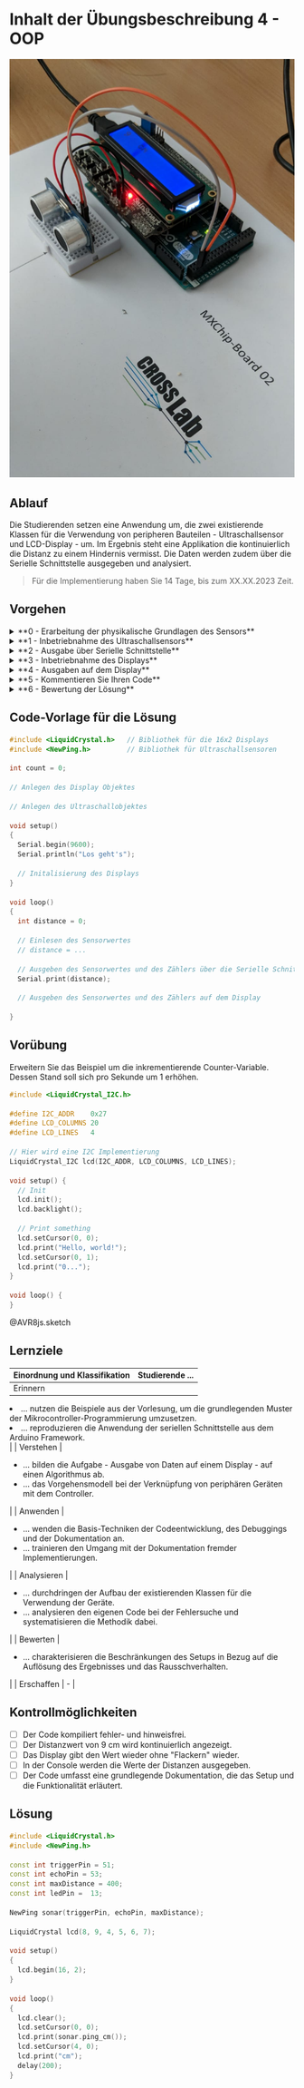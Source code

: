 <!-- 

author:   Sebastian Zug & André Dietrich & Galina Rudolf
email:    sebastian.zug@informatik.tu-freiberg.de & andre.dietrich@ovgu.de & Galina.Rudolf@informatik.tu-freiberg.de
version:  1.0.5
language: de
narrator: Deutsch Female

comment: Einführung in die Programmierung für Nicht-Informatiker
logo: ./img/LogoCodeExample.png

import: https://github.com/LiaTemplates/AVR8js/main/README.md#10
        https://raw.githubusercontent.com/liaTemplates/AVR8js/main/README.md

-->

# Inhalt der Übungsbeschreibung 4 - OOP

![Aufbau](./images/excercise_04.png "Realisierung der Übungsaufgabe mit Ultraschallsensor und Display")<!--style="max-height: 60vh;"-->

## Ablauf

Die Studierenden setzen eine Anwendung um, die zwei existierende Klassen für die Verwendung von peripheren Bauteilen - Ultraschallsensor und LCD-Display - um. Im Ergebnis steht eine Applikation die kontinuierlich die Distanz zu einem Hindernis vermisst. Die Daten werden zudem über die Serielle Schnittstelle ausgegeben und analysiert.

> Für die Implementierung haben Sie 14 Tage, bis zum XX.XX.2023 Zeit.

## Vorgehen 

<details>

<summary>**0 - Erarbeitung der physikalische Grundlagen des Sensors**</summary>

Erarbeiten Sie sich die physikalischen Grundlagen des Ultraschallsensors [HC-SR04](https://www.mikrocontroller.net/attachment/218122/HC-SR04_ultraschallmodul_beschreibung_3.pdf)

</details>

<details>

<summary>**1 - Inbetriebnahme des Ultraschallsensors**</summary>

Erschließen Sie die Dokumentation des [NewPing](https://bitbucket.org/teckel12/arduino-new-ping/wiki/Home). Betten Sie den Aufruf des Konstruktors und der Ausgabe der Distanzmessung ein. Das nachfolgende Video unterstützt Sie bei dieser Aufgabe.


!?[Auswertung Ultraschallsensor](https://www.youtube.com/watch?v=chPyOf231zE)

    __Hilfestellung:__ Der Trigger des Sensors ist mit dem Mikrocontroller-Pin 51 verbunden. Das Echo-Signal wird an Pin 53 eingelesen.

    __Hilfestellung:__ Das Hindernis findet sich im Abstand von 9cm.

</details>

<details>

<summary>**2 - Ausgabe über Serielle Schnittstelle**</summary>

Geben Sie das Ergebnis Distanzmessung über die Serielle Schnittstelle aus. Das Format sollte zeilenweise folgendes Format haben `57 102cm` wobei 57 die inkrementierende Zählvariable ist.

</details>

<details>

<summary>**3 - Inbetriebnahme des Displays**</summary>

Arbeiten Sie Dokumentation des LCD [Implementierung](https://www.arduino.cc/reference/en/libraries/liquidcrystal/) durch und ergänzen Sie den [Konstruktor](https://www.arduino.cc/reference/en/libraries/liquidcrystal/liquidcrystal/), sowie die notwendigen Methoden ('lcd.init()' usw.) in Ihrem Code.

!?[Arduino mit 16x2 Anzeige](https://www.youtube.com/watch?v=_C0TewvJ5z0)

    __Hilfestellung__: LCDs können unterschiedlich aufgebaut werden in unserem Fall kombiniert das Anzeigeelement eine zwei mal sechzehn Zeichen Darstellung. 

    __Hilfestellung__: Das LCD ist über eine "4 Bit" oder vier elektrische Leiter mit dem Controller verbunden. Gegenüber dem "8 Bit" Modus reduziert dies die notwendige Zahl der Verbindungen. Dafür müssen alle Daten nacheinander übertragen werden. Im vorliegenden Fall sind die `LiquidCrystal(rs, enable, d4, d5, d6, d7)` 

> Nutzen Sie die Vorübung, um sich mit der Verwendung vertraut zu machen.

</details>

<details>

<summary>**4 - Ausgaben auf dem Display**</summary>

Geben Sie Ihre Ultraschallmessdaten und die Zählvariable auf dem Display aus. Achten Sie dabei darauf, dass die Zahlendarstellung rechtsbündig erfolgt.

</details>

<details>

<summary>**5 - Kommentieren Sie Ihren Code**</summary>

Ergänzen Sie im Kopf der Implementierung eine kurze Beschreibung des Codebeispiels. Beschreiben Sie dabei insbesondere die Anschlüsse der Bauteile.

</details>

<details>

<summary>**6 - Bewertung der Lösung**</summary>

Welche Einschränkung bringt die Lösung mit sich. Wie würden Sie für eine Erweiterung vorgehen?

</details>

## Code-Vorlage für die Lösung

```cpp Vorlage_04.cpp
#include <LiquidCrystal.h>   // Bibliothek für die 16x2 Displays
#include <NewPing.h>         // Bibliothek für Ultraschallsensoren

int count = 0;

// Anlegen des Display Objektes

// Anlegen des Ultraschallobjektes

void setup() 
{ 
  Serial.begin(9600);
  Serial.println("Los geht's");

  // Initalisierung des Displays
}

void loop() 
{ 
  int distance = 0;

  // Einlesen des Sensorwertes
  // distance = ...

  // Ausgeben des Sensorwertes und des Zählers über die Serielle Schnittstelle "1023 - 234 cm"
  Serial.print(distance);

  // Ausgeben des Sensorwertes und des Zählers auf dem Display 

}
```

## Vorübung

Erweitern Sie das Beispiel um die inkrementierende Counter-Variable. Dessen Stand soll sich pro Sekunde um 1 erhöhen. 

<wokwi-lcd1602></wokwi-lcd1602>

```cpp  Vorlage.cpp
#include <LiquidCrystal_I2C.h>

#define I2C_ADDR    0x27
#define LCD_COLUMNS 20
#define LCD_LINES   4

// Hier wird eine I2C Implementierung
LiquidCrystal_I2C lcd(I2C_ADDR, LCD_COLUMNS, LCD_LINES);

void setup() {
  // Init
  lcd.init();
  lcd.backlight();

  // Print something
  lcd.setCursor(0, 0);
  lcd.print("Hello, world!");
  lcd.setCursor(0, 1);
  lcd.print("0...");
}

void loop() {
}
```
@AVR8js.sketch


## Lernziele

| Einordnung und Klassifikation | Studierende ...                                                                                                                                                                                                                                            |
| -------------- | ------------------------------------------------------------------------------------------------------------------------------------------------------------------------------------------------------------------------------------------------ |
| Erinnern       | <ul class="lia-list--unordered" style="margin-left: 0">
<li> ... nutzen die Beispiele aus der Vorlesung, um die grundlegenden Muster der Mikrocontroller-Programmierung umzusetzen.</li> 
<li> ... reproduzieren die Anwendung der seriellen Schnittstelle aus dem Arduino Framework. </li> 
</ul>                     |
| Verstehen      | <ul class="lia-list--unordered" style="margin-left: 0">
<li> ... bilden die Aufgabe - Ausgabe von Daten auf einem Display - auf einen Algorithmus ab.  </li>
<li> ... das Vorgehensmodell bei der Verknüpfung von periphären Geräten mit dem Controller. </li>
</ul>           |
| Anwenden       | <ul class="lia-list--unordered" style="margin-left: 0">
<li> ... wenden die Basis-Techniken der Codeentwicklung, des Debuggings und der Dokumentation an. </li>
<li> ... trainieren den Umgang mit der Dokumentation fremder Implementierungen. </li> 
</ul>          |
| Analysieren    | <ul class="lia-list--unordered" style="margin-left: 0">
<li> ... durchdringen der Aufbau der existierenden Klassen für die Verwendung der Geräte. </li>
<li> ... analysieren den eigenen Code bei der Fehlersuche und systematisieren die Methodik dabei. </li>
</ul>          |                                                                                                                        
| Bewerten       | <ul class="lia-list--unordered" style="margin-left: 0">
<li> ... charakterisieren die Beschränkungen des Setups in Bezug auf die Auflösung des Ergebnisses und das Rausschverhalten. </li>
</ul>          |    
| Erschaffen     |   -                                                                                                                                                                                                                                               |

## Kontrollmöglichkeiten

- [ ] Der Code kompiliert fehler- und hinweisfrei.
- [ ] Der Distanzwert von 9 cm wird kontinuierlich angezeigt.
- [ ] Das Display gibt den Wert wieder ohne "Flackern" wieder.
- [ ] In der Console werden die Werte der Distanzen ausgegeben.
- [ ] Der Code umfasst eine grundlegende Dokumentation, die das Setup und die Funktionalität erläutert.

## Lösung

```cpp 
#include <LiquidCrystal.h>
#include <NewPing.h>

const int triggerPin = 51;   
const int echoPin = 53;     
const int maxDistance = 400;
const int ledPin =  13;

NewPing sonar(triggerPin, echoPin, maxDistance);

LiquidCrystal lcd(8, 9, 4, 5, 6, 7); 

void setup() 
{ 
  lcd.begin(16, 2);
}

void loop() 
{ 
  lcd.clear();
  lcd.setCursor(0, 0);
  lcd.print(sonar.ping_cm());
  lcd.setCursor(4, 0);
  lcd.print("cm");
  delay(200);
}
```